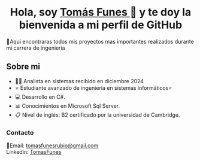 <div align="center">
<h1 align="center">Hola, soy <a href="https://www.linkedin.com/in/tom%C3%A1s-funes-537943242/">Tomás Funes </a>👋 y te doy la bienvenida a mi perfil de GitHub</h1>
</div>

📌Aqui encontraras todos mis proyectos mas importantes realizados durante mi carrera de ingenieria
## Sobre mi

- 👨‍🎓 Analista en sistemas recibido en diciembre 2024
- ⭐ Estudiante avanzado de ingeniería en sistemas informáticos⭐ 
- 💻 Desarrollo en C#.
- 📊 Conocimientos en Microsoft Sql Server.
- 📋 Nivel de inglés: B2 certificado por la universidad de Cambridge.

  


 

### Contacto
 📩Email: tomasfunesrubio@gmail.com
 <br>
 Linkedin: <a href="https://www.linkedin.com/in/tom%C3%A1s-funes-537943242/">TomasFunes </a>



<!--
**tomasfunesrubio/tomasfunesrubio** is a ✨ _special_ ✨ repository because its `README.md` (this file) appears on your GitHub profile.

Here are some ideas to get you started:

- 🔭 I’m currently working on ...
- 🌱 I’m currently learning ...
- 👯 I’m looking to collaborate on ...
- 🤔 I’m looking for help with ...
- 💬 Ask me about ...
- 📫 How to reach me: ...
- 😄 Pronouns: ...
- ⚡ Fun fact: ...
-->

